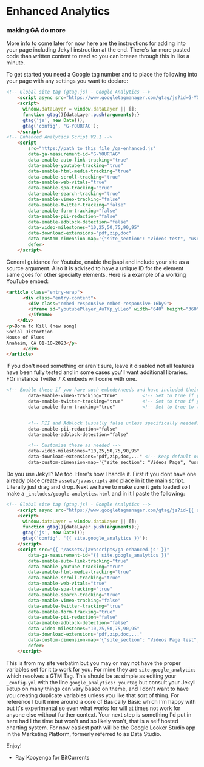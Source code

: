 # Enhanced Analytics 
### making GA do more

More info to come later for now here are the instructions for adding into your page including Jekyll instruction at the end. There's far more pasted code than written content to read so you can breeze through this in like a minute.

To get started you need a Google tag number and to place the following into your page with any settings you want to declare:

```html
<!-- Global site tag (gtag.js) - Google Analytics -->
    <script async src="https://www.googletagmanager.com/gtag/js?id=G-YOURTAG"></script>
    <script>
      window.dataLayer = window.dataLayer || [];
      function gtag(){dataLayer.push(arguments);}
      gtag('js', new Date());
      gtag('config', 'G-YOURTAG'); 
    </script>
<!-- Enhanced Analytics Script V2.1 -->
    <script
        src="https://path to this file /ga-enhanced.js"
        data-ga-measurement-id="G-YOURTAG"
        data-enable-auto-link-tracking="true"
        data-enable-youtube-tracking="true"       
        data-enable-html-media-tracking="true"
        data-enable-scroll-tracking="true"
        data-enable-web-vitals="true"
        data-enable-spa-tracking="true"
        data-enable-search-tracking="true"
        data-enable-vimeo-tracking="false"         
        data-enable-twitter-tracking="false"
        data-enable-form-tracking="false"   
        data-enable-pii-redaction="false"
        data-enable-adblock-detection="false"
        data-video-milestones="10,25,50,75,90,95"
        data-download-extensions="pdf,zip,doc"
        data-custom-dimension-map='{"site_section": "Videos test", "user_type": "guest"}'
        defer>
    </script>
```

General guidance for Youtube, enable the jsapi and include your site as a source argument. Also it is advised to have a unique ID for the element same goes for other specialty elements. Here is a example of a working YouTube embed:
```html
<article class="entry-wrap">
      <div class="entry-content">
        <div class="embed-responsive embed-responsive-16by9">
        <iframe id="youtubePlayer_AuTKp_yULeo" width="640" height="360" src="https://www.youtube-nocookie.com/embed/AuTKp_yULeo?controls=0&amp;enablejsapi=1&amp;origin=https%3A%2F%2Frkooyenga.github.io" frameborder="0" allowfullscreen="">
        </iframe>
    </div>
<p>Born to Kill (new song)
Social Distortion
House of Blues
Anaheim, CA 01-10-2023</p>
      </div>
</article>
```

If you don't need something or aren't sure, leave it disabled not all features have been fully tested and in some cases you'll want additional libraries. FOr instance Twitter / X embeds will come with one.
```html
<!-- Enable these if you have such embeds/needs and have included their SDKs if necessary -->
        data-enable-vimeo-tracking="true"         <!-- Set to true if you use Vimeo -->
        data-enable-twitter-tracking="true"       <!-- Set to true if you use Twitter embeds -->
        data-enable-form-tracking="true"          <!-- Set to true to track basic form interactions -->


        <!-- PII and Adblock (usually false unless specifically needed) -->
        data-enable-pii-redaction="false"
        data-enable-adblock-detection="false"

        <!-- Customize these as needed -->
        data-video-milestones="10,25,50,75,90,95"
        data-download-extensions="pdf,zip,doc,..." <!-- Keep default or customize -->
        data-custom-dimension-map='{"site_section": "Videos Page", "user_type": "guest"}'
```


Do you use Jekyll? Me too. Here's how I handle it. First if you dont have one already place create ```assets/javascripts``` and place in it the main script. Literally just drag and drop. Next we have to make sure it gets loaded so I make a ```_includes/google-analytics.html``` and in it I paste the following:
```html
<!-- Global site tag (gtag.js) - Google Analytics -->
    <script async src="https://www.googletagmanager.com/gtag/js?id={{ site.google_analytics }}"></script>
    <script>
      window.dataLayer = window.dataLayer || [];
      function gtag(){dataLayer.push(arguments);}
      gtag('js', new Date());
      gtag('config', '{{ site.google_analytics }}'); 
    </script>
    <script src="{{ '/assets/javascripts/ga-enhanced.js' }}"
        data-ga-measurement-id="{{ site.google_analytics }}"
        data-enable-auto-link-tracking="true"
        data-enable-youtube-tracking="true"       
        data-enable-html-media-tracking="true"
        data-enable-scroll-tracking="true"
        data-enable-web-vitals="true"
        data-enable-spa-tracking="true"
        data-enable-search-tracking="true"
        data-enable-vimeo-tracking="false"         
        data-enable-twitter-tracking="true"
        data-enable-form-tracking="true"   
        data-enable-pii-redaction="false"
        data-enable-adblock-detection="false"
        data-video-milestones="10,25,50,75,90,95"
        data-download-extensions="pdf,zip,doc,..."
        data-custom-dimension-map='{"site_section": "Videos Page test", "user_type": "guest"}'
        defer>
    </script>
```
This is from my site verbatim but you may or may not have the proper variables set for it to work for you. For mine they are ```site.google_analytics``` which resolves a GTM Tag. This should be as simple as editing your ```_config.yml``` with the line ```google_analytics: yourtag``` but consult your Jekyll setup on many things can vary based on theme, and I don't want to have you creating duplicate variables unless you like that sort of thing. For reference I built mine around a core of Basically Basic which I'm happy with but it's experimental so even what works for will at times not work for anyone else without further context. Your next step is something I'd put in here had I the time but won't and so likely won't, that is a self hosted charting system. For now easiest path will be the Google Looker Studio app in the Marketing Platform, formerly referred to as Data Studio.


Enjoy!

- Ray Kooyenga for BitCurrents
